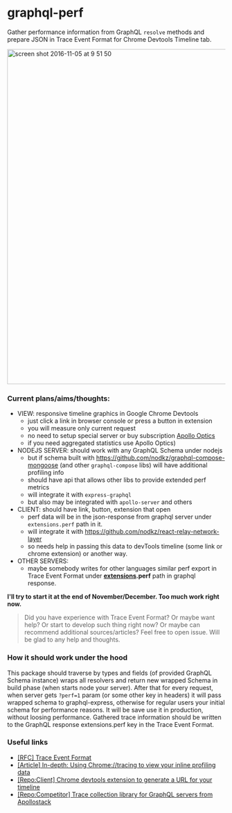 # graphql-perf
Gather performance information from GraphQL `resolve` methods and prepare JSON in Trace Event Format for Chrome Devtools Timeline tab.

<img width="772" alt="screen shot 2016-11-05 at 9 51 50" src="https://cloud.githubusercontent.com/assets/1946920/20027396/b8c78a22-a33d-11e6-8aca-b70216ad5544.png">

### Current plans/aims/thoughts:
- VIEW: responsive timeline graphics in Google Chrome Devtools
  - just click a link in browser console or press a button in extension
  - you will measure only current request
  - no need to setup special server or buy subscription [Apollo Optics](http://www.apollodata.com/optics) 
  - if you need aggregated statistics use Apollo Optics)
- NODEJS SERVER: should work with any GraphQL Schema under nodejs
  - but if schema built with https://github.com/nodkz/graphql-compose-mongoose (and other `graphql-compose` libs) will have additional profiling info
  - should have api that allows other libs to provide extended perf metrics
  - will integrate it with `express-graphql` 
  - but also may be integrated with `apollo-server` and others
- CLIENT: should have link, button, extension that open 
  - perf data will be in the json-response from graphql server under `extensions.perf` path in it. 
  - will integrate it with https://github.com/nodkz/react-relay-network-layer
  - so needs help in passing this data to devTools timeline (some link or chrome extension) or another way. 
- OTHER SERVERS: 
  - maybe somebody writes for other languages similar perf export in Trace Event Format under **[extensions](https://github.com/graphql/express-graphql#providing-extensions).perf** path in graphql response.

**I'll try to start it at the end of November/December. Too much work right now.**

> Did you have experience with Trace Event Format? Or maybe want help? Or start to develop such thing right now? Or maybe can recommend additional sources/articles? Feel free to open issue. Will be glad to any help and thoughts.

### How it should work under the hood
This package should traverse by types and fields (of provided GraphQL Schema instance) wraps all resolvers and return new wrapped Schema in build phase (when starts node your server). After that for every request, when server gets `?perf=1` param (or some other key in headers) it will pass wrapped schema to graphql-express, otherwise for regular users your initial schema for performance reasons. It will be save use it in production, without loosing performance.
Gathered trace information should be written to the GraphQL response extensions.perf key in the Trace Event Format.

### Useful links
- [[RFC] Trace Event Format](https://docs.google.com/document/d/1CvAClvFfyA5R-PhYUmn5OOQtYMH4h6I0nSsKchNAySU/edit#heading=h.yr4qxyxotyw)
- [[Article] In-depth: Using Chrome://tracing to view your inline profiling data](http://www.gamasutra.com/view/news/176420/Indepth_Using_Chrometracing_to_view_your_inline_profiling_data.php)
- [[Repo:Client] Chrome devtools extension to generate a URL for your timeline](https://github.com/ChromeDevTools/timeline-url)
- [[Repo:Competitor] Trace collection library for GraphQL servers from Apollostack](https://github.com/apollostack/graphql-tracer)
